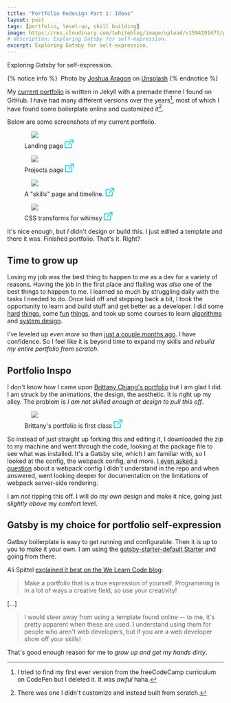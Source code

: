 ```yaml
---
title: "Portfolio Redesign Part 1: Ideas"
layout: post
tags: [portfolio, level-up, skill building]
image: https://res.cloudinary.com/twhiteblog/image/upload/v1594191673/portfolio-redesign.jpg
# description: Exploring Gatsby for self-expression.
excerpt: Exploring Gatsby for self-expression.
---
```


Exploring Gatsby for self-expression.

{% notice info %}
 Photo by [Joshua Aragon](https://unsplash.com/@goshua13?utm_source=unsplash&utm_medium=referral&utm_content=creditCopyText) on [Unsplash](https://unsplash.com/s/photos/portfolio?utm_source=unsplash&utm_medium=referral&utm_content=creditCopyText) 
{% endnotice %}

My [current portfolio](https://www.tiffanyrwhite.com/) is written in Jekyll with a premade theme I found on GitHub. I have had many different versions over the years[^1], most of which I have found some boilerplate online and customized it[^2].

Below are some screenshots of my current portfolio.

<figure>
    <img class="align-center" src="https://res.cloudinary.com/twhiteblog/image/upload/v1594190767/screenshot-2020-07-08_02-37-15_AM_oo9apn.png" />
    <figcaption class="caption-text"> 
       Landing page  
       <a href="https://res.cloudinary.com/twhiteblog/image/upload/v1594190767/screenshot-2020-07-08_02-37-15_AM_oo9apn.png">
          <svg width="20px" height="20px" viewBox="0 0 20 20" version="1.1" xmlns="http://www.w3.org/2000/svg" xmlns:xlink="http://www.w3.org/1999/xlink" fill="#06d7d9">
            <path d="M19.0536842,0 L11.7951267,0 C11.2940351,0 10.8877973,0.40703125 10.8877973,0.909101562 C10.8877973,1.41117187 11.2940351,1.81820312 11.7951267,1.81820312 L16.8632359,1.81820312 L7.52432749,11.1753906 C7.16998051,11.5304297 7.16998051,12.1059766 7.52432749,12.4610156 C7.7014425,12.6385156 7.93364522,12.7272656 8.16584795,12.7272656 C8.39805068,12.7272656 8.6302924,12.6385547 8.80744639,12.4609766 L18.1463938,3.10382812 L18.1463938,8.18183594 C18.1463938,8.68390625 18.5526316,9.0909375 19.0537232,9.0909375 C19.5548148,9.0909375 19.9610526,8.68390625 19.9610526,8.18183594 L19.9610526,0.909101562 C19.9610136,0.40703125 19.5547758,0 19.0536842,0 Z" id="Shape"></path>
            <path d="M15.4244055,9.09089844 C14.9233138,9.09089844 14.517076,9.49792969 14.517076,10 L14.517076,18.1818359 L1.81461988,18.1818359 L1.81461988,5.45453125 L9.98050682,5.45453125 C10.4815984,5.45453125 10.8878363,5.0475 10.8878363,4.54542969 C10.8878363,4.04335938 10.4815984,3.63636719 9.98050682,3.63636719 L0.907329435,3.63636719 C0.406237817,3.63636719 0,4.04339844 0,4.54546875 L0,19.0909375 C0,19.5929688 0.406237817,20 0.907329435,20 L15.4244444,20 C15.9255361,20 16.3317739,19.5929688 16.3317739,19.0908984 L16.3317739,10 C16.3317349,9.49792969 15.9254971,9.09089844 15.4244055,9.09089844 Z" id="Shape"></path>
        </svg>
       </a>
    </figcaption>
</figure>

<figure>
    <img class="align-center" src="https://res.cloudinary.com/twhiteblog/image/upload/v1594190767/screenshot-2020-07-08_02-37-34_AM_rc2g6g.png" />
    <figcaption class="caption-text">
       Projects page 
       <a href="https://res.cloudinary.com/twhiteblog/image/upload/v1594190767/screenshot-2020-07-08_02-37-34_AM_rc2g6g.png">
          <svg width="20px" height="20px" viewBox="0 0 20 20" version="1.1" xmlns="http://www.w3.org/2000/svg" xmlns:xlink="http://www.w3.org/1999/xlink" fill="#06d7d9">
            <path d="M19.0536842,0 L11.7951267,0 C11.2940351,0 10.8877973,0.40703125 10.8877973,0.909101562 C10.8877973,1.41117187 11.2940351,1.81820312 11.7951267,1.81820312 L16.8632359,1.81820312 L7.52432749,11.1753906 C7.16998051,11.5304297 7.16998051,12.1059766 7.52432749,12.4610156 C7.7014425,12.6385156 7.93364522,12.7272656 8.16584795,12.7272656 C8.39805068,12.7272656 8.6302924,12.6385547 8.80744639,12.4609766 L18.1463938,3.10382812 L18.1463938,8.18183594 C18.1463938,8.68390625 18.5526316,9.0909375 19.0537232,9.0909375 C19.5548148,9.0909375 19.9610526,8.68390625 19.9610526,8.18183594 L19.9610526,0.909101562 C19.9610136,0.40703125 19.5547758,0 19.0536842,0 Z" id="Shape"></path>
            <path d="M15.4244055,9.09089844 C14.9233138,9.09089844 14.517076,9.49792969 14.517076,10 L14.517076,18.1818359 L1.81461988,18.1818359 L1.81461988,5.45453125 L9.98050682,5.45453125 C10.4815984,5.45453125 10.8878363,5.0475 10.8878363,4.54542969 C10.8878363,4.04335938 10.4815984,3.63636719 9.98050682,3.63636719 L0.907329435,3.63636719 C0.406237817,3.63636719 0,4.04339844 0,4.54546875 L0,19.0909375 C0,19.5929688 0.406237817,20 0.907329435,20 L15.4244444,20 C15.9255361,20 16.3317739,19.5929688 16.3317739,19.0908984 L16.3317739,10 C16.3317349,9.49792969 15.9254971,9.09089844 15.4244055,9.09089844 Z" id="Shape"></path>
        </svg>
       </a>
    </figcaption>
</figure>

<figure>
    <img class="align-center" src="https://res.cloudinary.com/twhiteblog/image/upload/v1594190767/screenshot-2020-07-08_02-37-54_AM_uyulmo.png" />
    <figcaption class="caption-text">
       A "skills" page and timeline.      
       <a href="https://res.cloudinary.com/twhiteblog/image/upload/v1594190767/screenshot-2020-07-08_02-37-54_AM_uyulmo.png">
          <svg width="20px" height="20px" viewBox="0 0 20 20" version="1.1" xmlns="http://www.w3.org/2000/svg" xmlns:xlink="http://www.w3.org/1999/xlink" fill="#06d7d9">
            <path d="M19.0536842,0 L11.7951267,0 C11.2940351,0 10.8877973,0.40703125 10.8877973,0.909101562 C10.8877973,1.41117187 11.2940351,1.81820312 11.7951267,1.81820312 L16.8632359,1.81820312 L7.52432749,11.1753906 C7.16998051,11.5304297 7.16998051,12.1059766 7.52432749,12.4610156 C7.7014425,12.6385156 7.93364522,12.7272656 8.16584795,12.7272656 C8.39805068,12.7272656 8.6302924,12.6385547 8.80744639,12.4609766 L18.1463938,3.10382812 L18.1463938,8.18183594 C18.1463938,8.68390625 18.5526316,9.0909375 19.0537232,9.0909375 C19.5548148,9.0909375 19.9610526,8.68390625 19.9610526,8.18183594 L19.9610526,0.909101562 C19.9610136,0.40703125 19.5547758,0 19.0536842,0 Z" id="Shape"></path>
            <path d="M15.4244055,9.09089844 C14.9233138,9.09089844 14.517076,9.49792969 14.517076,10 L14.517076,18.1818359 L1.81461988,18.1818359 L1.81461988,5.45453125 L9.98050682,5.45453125 C10.4815984,5.45453125 10.8878363,5.0475 10.8878363,4.54542969 C10.8878363,4.04335938 10.4815984,3.63636719 9.98050682,3.63636719 L0.907329435,3.63636719 C0.406237817,3.63636719 0,4.04339844 0,4.54546875 L0,19.0909375 C0,19.5929688 0.406237817,20 0.907329435,20 L15.4244444,20 C15.9255361,20 16.3317739,19.5929688 16.3317739,19.0908984 L16.3317739,10 C16.3317349,9.49792969 15.9254971,9.09089844 15.4244055,9.09089844 Z" id="Shape"></path>
        </svg>
       </a>
    </figcaption>
</figure>

<figure>
    <img class="align-center" src="https://p179.p0.n0.cdn.getcloudapp.com/items/nOueQ7vD/Screen%20Recording%202020-07-08%20at%2002.40%20AM.gif" />
    <figcaption class="caption-text">
      CSS transforms for whimsy
       <a href="https://p179.p0.n0.cdn.getcloudapp.com/items/nOueQ7vD/Screen%20Recording%202020-07-08%20at%2002.40%20AM.gif">
          <svg width="20px" height="20px" viewBox="0 0 20 20" version="1.1" xmlns="http://www.w3.org/2000/svg" xmlns:xlink="http://www.w3.org/1999/xlink" fill="#06d7d9">
            <path d="M19.0536842,0 L11.7951267,0 C11.2940351,0 10.8877973,0.40703125 10.8877973,0.909101562 C10.8877973,1.41117187 11.2940351,1.81820312 11.7951267,1.81820312 L16.8632359,1.81820312 L7.52432749,11.1753906 C7.16998051,11.5304297 7.16998051,12.1059766 7.52432749,12.4610156 C7.7014425,12.6385156 7.93364522,12.7272656 8.16584795,12.7272656 C8.39805068,12.7272656 8.6302924,12.6385547 8.80744639,12.4609766 L18.1463938,3.10382812 L18.1463938,8.18183594 C18.1463938,8.68390625 18.5526316,9.0909375 19.0537232,9.0909375 C19.5548148,9.0909375 19.9610526,8.68390625 19.9610526,8.18183594 L19.9610526,0.909101562 C19.9610136,0.40703125 19.5547758,0 19.0536842,0 Z" id="Shape"></path>
            <path d="M15.4244055,9.09089844 C14.9233138,9.09089844 14.517076,9.49792969 14.517076,10 L14.517076,18.1818359 L1.81461988,18.1818359 L1.81461988,5.45453125 L9.98050682,5.45453125 C10.4815984,5.45453125 10.8878363,5.0475 10.8878363,4.54542969 C10.8878363,4.04335938 10.4815984,3.63636719 9.98050682,3.63636719 L0.907329435,3.63636719 C0.406237817,3.63636719 0,4.04339844 0,4.54546875 L0,19.0909375 C0,19.5929688 0.406237817,20 0.907329435,20 L15.4244444,20 C15.9255361,20 16.3317739,19.5929688 16.3317739,19.0908984 L16.3317739,10 C16.3317349,9.49792969 15.9254971,9.09089844 15.4244055,9.09089844 Z" id="Shape"></path>
        </svg>
       </a>
    </figcaption>
</figure>

It's nice enough, but *I* didn't design or build this. I just edited a template and there it was. Finished portfolio. That's it. Right?

## Time to grow up

Losing my job was the best thing to happen to me as a dev for a variety of reasons. Having the job in the first place and flailing was *also* one of the best things to happen to me. I learned so much by struggling daily with the tasks I needed to do. Once laid off and stepping back a bit, I took the opportunity to learn and build stuff and get better as a developer. I did some [hard](https://bumped.com/) [things](https://tiffanywhite.dev/2020/06/26/flexing-my-css-muscles-by-adding-a-bit-of-panache/), some [fun](https://fakerdata.tiffstuff.dev/) [things](https://glitch.com/~faker-api), and took up some courses to learn [algorithms](https://www.algoexpert.io/product) and [system design](https://www.algoexpert.io/systems/fundamentals).

I've leveled up *even more so* than [just a couple months ago](https://tiffanywhite.dev/2020/03/14/laid-off-but-leveled-up-lessons-learned/). I have confidence. So I feel like it is beyond time to expand my skills and *rebuild my entire portfolio from scratch*.

## Portfolio Inspo

I don't know how I came upon [Brittany Chiang's portfolio](https://brittanychiang.com/) but I am glad I did. I am struck by the animations, the design, the aesthetic. It is right up my alley. The problem is *I am not skilled enough at design to pull this off*.

<figure>
    <img class="align-center" src="https://p179.p0.n0.cdn.getcloudapp.com/items/wbuW5xxK/Screen%20Recording%202020-07-08%20at%2002.55%20AM.gif" />
    <figcaption class="caption-text">
      Brittany's portfolio is first class
       <a href="https://p179.p0.n0.cdn.getcloudapp.com/items/wbuW5xxK/Screen%20Recording%202020-07-08%20at%2002.55%20AM.gif">
          <svg width="20px" height="20px" viewBox="0 0 20 20" version="1.1" xmlns="http://www.w3.org/2000/svg" xmlns:xlink="http://www.w3.org/1999/xlink" fill="#06d7d9">
            <path d="M19.0536842,0 L11.7951267,0 C11.2940351,0 10.8877973,0.40703125 10.8877973,0.909101562 C10.8877973,1.41117187 11.2940351,1.81820312 11.7951267,1.81820312 L16.8632359,1.81820312 L7.52432749,11.1753906 C7.16998051,11.5304297 7.16998051,12.1059766 7.52432749,12.4610156 C7.7014425,12.6385156 7.93364522,12.7272656 8.16584795,12.7272656 C8.39805068,12.7272656 8.6302924,12.6385547 8.80744639,12.4609766 L18.1463938,3.10382812 L18.1463938,8.18183594 C18.1463938,8.68390625 18.5526316,9.0909375 19.0537232,9.0909375 C19.5548148,9.0909375 19.9610526,8.68390625 19.9610526,8.18183594 L19.9610526,0.909101562 C19.9610136,0.40703125 19.5547758,0 19.0536842,0 Z" id="Shape"></path>
            <path d="M15.4244055,9.09089844 C14.9233138,9.09089844 14.517076,9.49792969 14.517076,10 L14.517076,18.1818359 L1.81461988,18.1818359 L1.81461988,5.45453125 L9.98050682,5.45453125 C10.4815984,5.45453125 10.8878363,5.0475 10.8878363,4.54542969 C10.8878363,4.04335938 10.4815984,3.63636719 9.98050682,3.63636719 L0.907329435,3.63636719 C0.406237817,3.63636719 0,4.04339844 0,4.54546875 L0,19.0909375 C0,19.5929688 0.406237817,20 0.907329435,20 L15.4244444,20 C15.9255361,20 16.3317739,19.5929688 16.3317739,19.0908984 L16.3317739,10 C16.3317349,9.49792969 15.9254971,9.09089844 15.4244055,9.09089844 Z" id="Shape"></path>
        </svg>
       </a>
    </figcaption>
</figure>

So instead of just straight up forking this and editing it, I downloaded the zip to my machine and went through the code, looking at the package file to see what was installed. It's a Gatsby site, which I am familiar with, so I looked at the config, the webpack config, and more. [I even asked a question](https://github.com/bchiang7/v4/issues/80) about a webpack config I didn't understand in the repo and when answered, went looking deeper for documentation on the limitations of webpack server-side rendering.

I am *not* ripping this off. I will do *my own* design and make it nice, going just *slightly above* my comfort level.

## Gatsby is my choice for portfolio self-expression

Gatbsy boilerplate is easy to get running and configurable. Then it is up to you to make it your own. I am using the [gatsby-starter-default Starter](https://www.gatsbyjs.org/starters/gatsbyjs/gatsby-starter-default/) and going from there.

Ali Spittel [explained it best on the We Learn Code blog](https://welearncode.com/building-a-kickass-portfolio/):

> Make a portfolio that is a true expression of yourself. Programming is in a lot of ways a creative field, so use your creativity!

[...]

> I would steer away from using a template found online -- to me, it's pretty apparent when these are used. I understand using them for people who aren't web developers, but if you are a web developer show off your skills!

That's good enough reason for me to *grow up and get my hands dirty*.

[^1]: I tried to find my first ever version from the freeCodeCamp curriculum on CodePen but I deleted it. It was *awful* haha.
[^2]: There was one I didn't customize and instead built from scratch.
